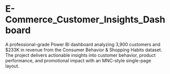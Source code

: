 # E-Commerce_Customer_Insights_Dashboard
A professional-grade Power BI dashboard analyzing 3,900 customers and $233K in revenue from the Consumer Behavior &amp; Shopping Habits dataset. The project delivers actionable insights into customer behavior, product performance, and promotional impact with an MNC-style single-page layout.
